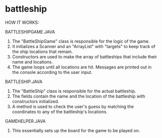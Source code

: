 # battleship

HOW IT WORKS:

BATTLESHIPGAME.JAVA
1. The "BattleShipGame" class is responsible for the logic of the game.
2. It initializes a Scanner and an "ArrayList" with "targets" to keep track of the ship locations that remain.
3. Constructors are used to make the array of battleships that include their name and locations.
4. The game loops until all locations are hit. Messages are printed out in the console according to the user input.

BATTLESHIP.JAVA
1. The "BattleShip" class is responsible for the actual battleship.
2. The fields contain the name and the location of the battleship with constructors initialized.
3. A method is used to check the user's guess by matching the coordinates to any of the battleship's locations.

GAMEHELPER.JAVA
1. This essentially sets up the board for the game to be played on.
   
   
